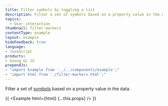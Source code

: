 ```yaml
---
title: Filter symbols by toggling a list
description: Filter a set of symbols based on a property value in the data.
topics:
  - User interaction
thumbnail: filter-markers
contentType: example
layout: example
hideFeedback: true
language:
- JavaScript
products:
- Goong GL JS
prependJs:
- "import Example from '../../components/example';"
- "import html from './filter-markers.html';"
---
```


Filter a set of [symbols](/docs/style-spec/layers/#symbol) based on a property value in the data.

{{ <Example html={html} {...this.props} /> }}
